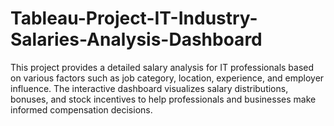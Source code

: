 # Tableau-Project-IT-Industry-Salaries-Analysis-Dashboard
This project provides a detailed salary analysis for IT professionals based on various factors such as job category, location, experience, and employer influence. The interactive dashboard visualizes salary distributions, bonuses, and stock incentives to help professionals and businesses make informed compensation decisions.
